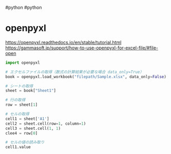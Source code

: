 #python
#python
# openpyxl
https://openpyxl.readthedocs.io/en/stable/tutorial.html
https://gammasoft.jp/support/how-to-use-openpyxl-for-excel-file/#file-open

```python
import openpyxl

# エクセルファイルの取得（数式の計算結果が必要な場合 data_only=True）
book = openpyxl.load_workbook("filepath/Sample.xlsx", data_only=False)

# シートの取得
sheet = book["Sheet1"]

# 行の取得
row = sheet[1]

# セルの取得
cell1 = sheet['A1']
cell2 = sheet.cell(row=1, column=1)
cell3 = sheet.cell(1, 1)
clee4 = row[0]

# セルの値の読み取り
cell1.value
```